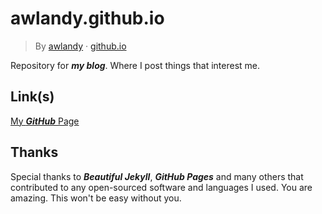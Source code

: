 # awlandy.github.io
> By [awlandy](https://github.com/awlandy/) &middot; [github.io](https://awlandy.github.io/)

Repository for ***my blog***. Where I post things that interest me.

## Link(s)  
[My ***GitHub*** Page](https://github.com/awlandy/)

## Thanks

Special thanks to ***Beautiful Jekyll***, ***GitHub Pages*** and many others that contributed to any open-sourced software and languages I used. You are amazing. This won't be easy without you.
